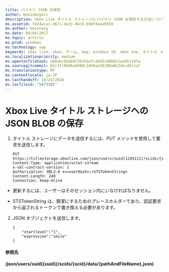 ```yaml
---
title: バイナリ JSON の保存
author: KevinAsgari
description: Xbox Live タイトル ストレージにバイナリ JSON を保存する方法について説明します。
ms.assetid: f424aca1-e671-4e31-84c6-098fda4a9558
ms.author: kevinasg
ms.date: 04/04/2017
ms.topic: article
ms.prod: windows
ms.technology: uwp
keywords: xbox live, xbox, ゲーム, uwp, windows 10, xbox one, タイトル ストレージ
ms.localizationpriority: medium
ms.openlocfilehash: e98abcb9ab8738291efc40d5148b021ea95110fa
ms.sourcegitcommit: 82c3fc0b06ad490c3456ad18180a6b23ecd9c1a7
ms.translationtype: MT
ms.contentlocale: ja-JP
ms.lasthandoff: 10/24/2018
ms.locfileid: "5473182"
---
```

# <a name="storing-a-json-blob-in-xbox-live-title-storage"></a>Xbox Live タイトル ストレージへの JSON BLOB の保存

1.  タイトル ストレージにデータを送信するには、*PUT* メソッドを使用して要求を送信します。

        PUT https://titlestorage.xboxlive.com/json/users/xuid(1245111)/scids/{scid}/data/{pathAndFileName},json
        Content-Type: application/octet-stream
        x-xbl-contract-version: 1
        Authorization: XBL3.0 x=<userHash>;<STSTokenString>
        Content-Length: 240
        Connection: Keep-Alive



-   更新するには、ユーザーはそのセッション内にいなければなりません。

-   STSTokenString は、簡潔にするためのプレースホルダーであり、認証要求から返されるトークンで置き換える必要があります。

2.  JSON オブジェクトを送信します。

        {
            "startlevel":"1",
            "expression":"smile"
        }

#### <a name="reference"></a>参照先

**/json/users/xuid({xuid})/scids/{scid}/data/{pathAndFileName},json)**
